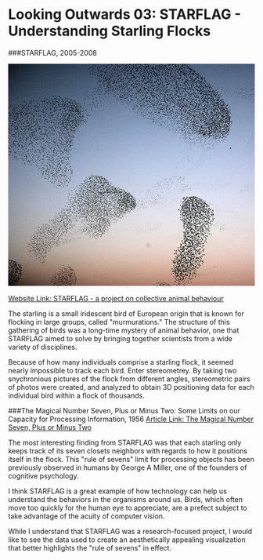 # Looking Outwards 03: STARFLAG - Understanding Starling Flocks

###STARFLAG, 2005-2008

[![](images/starlings_starflag.jpg)](http://www.sapienza.isc.cnr.it/Biological%20Systems/Flocking/STARFLAG:%20a%20project%20on%20collective%20animal%20behaviour.htm)

[Website Link: STARFLAG - a project on collective animal behaviour](http://www.sapienza.isc.cnr.it/Biological%20Systems/Flocking/STARFLAG:%20a%20project%20on%20collective%20animal%20behaviour.html)

The starling is a small iridescent bird of European origin that is known for flocking in large groups, called "murmurations." The structure of this gathering of birds was a long-time mystery of animal behavior, one that STARFLAG aimed to solve by bringing together scientists from a wide variety of disciplines. 

Because of how many individuals comprise a starling flock, it seemed nearly impossible to track each bird. Enter stereometrey. By taking two snychronious pictures of the flock from different angles, stereometric pairs of photos were created, and analyzed to obtain 3D positioning data for each individual bird within a flock of thousands. 

###The Magical Number Seven, Plus or Minus Two: Some Limits on our Capacity for Processing Information, 1956
[Article Link: The Magical Number Seven, Plus or Minus Two](http://psychclassics.yorku.ca/Miller/)

The most interesting finding from STARFLAG was that each starling only keeps track of its seven closets neighbors with regards to how it positions itself in the flock. This "rule of sevens" limit for processing objects has been previously observed in humans by George A Miller, one of the founders of cognitive psychology.

I think STARFLAG is a great example of how technology can help us understand the behaviors in the organisms around us. Birds, which often move too quickly for the human eye to appreciate, are a prefect subject to take advantage of the acuity of computer vision. 

While I understand that STARFLAG was a research-focused project, I would like to see the data used to create an aesthetically appealing visualization that better highlights the "rule of sevens" in effect.
